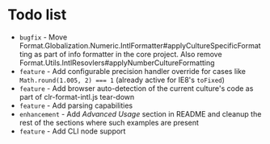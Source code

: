 # Todo list

- `bugfix` - Move Format.Globalization.Numeric.IntlFormatter#applyCultureSpecificFormatting as part of info formatter in the core project.
Also remove Format.Utils.IntlResovlers#applyNumberCultureFormatting
- `feature` - Add configurable precision handler override for cases like `Math.round(1.005, 2) === 1` (already active for IE8's `toFixed`)
- `feature` - Add browser auto-detection of the current culture's code as part of clr-format-intl.js tear-down
- `feature` - Add parsing capabilities
- `enhancement` - Add *Advanced Usage* section in README and cleanup the rest of the sections where such examples are present
- `feature` - Add CLI node support
